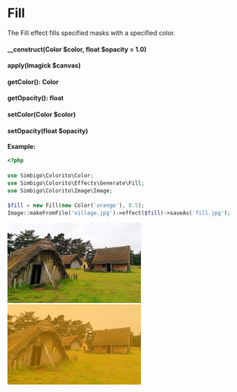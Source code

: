 # Fill

The Fill effect fills specified masks with a specified color.

#### __construct(Color $color, float $opacity = 1.0)
#### apply(Imagick $canvas)
#### getColor(): Color
#### getOpacity(): float
#### setColor(Color $color)
#### setOpacity(float $opacity)


**Example:**

```php
<?php

use Simbigo\Colorito\Color;
use Simbigo\Colorito\Effects\Generate\Fill;
use Simbigo\Colorito\Image\Image;

$fill = new Fill(new Color('orange'), 0.5);
Image::makeFromFile('village.jpg')->effect($fill)->saveAs('fill.jpg');
```

![village.jpg](/assets/resources/colorito/village.jpg)
![fill.jpg](/assets/resources/colorito/effects/fill.jpg)